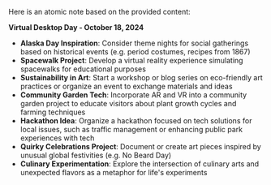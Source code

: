 Here is an atomic note based on the provided content:

**Virtual Desktop Day - October 18, 2024**

* **Alaska Day Inspiration**: Consider theme nights for social gatherings based on historical events (e.g. period costumes, recipes from 1867)
* **Spacewalk Project**: Develop a virtual reality experience simulating spacewalks for educational purposes
* **Sustainability in Art**: Start a workshop or blog series on eco-friendly art practices or organize an event to exchange materials and ideas
* **Community Garden Tech**: Incorporate AR and VR into a community garden project to educate visitors about plant growth cycles and farming techniques
* **Hackathon Idea**: Organize a hackathon focused on tech solutions for local issues, such as traffic management or enhancing public park experiences with tech
* **Quirky Celebrations Project**: Document or create art pieces inspired by unusual global festivities (e.g. No Beard Day)
* **Culinary Experimentation**: Explore the intersection of culinary arts and unexpected flavors as a metaphor for life's experiments